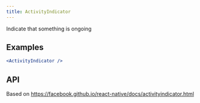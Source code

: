 ```yaml
---
title: ActivityIndicator
---
```

Indicate that something is ongoing

## Examples

```jsx
<ActivityIndicator />
```

## API

Based on https://facebook.github.io/react-native/docs/activityindicator.html
